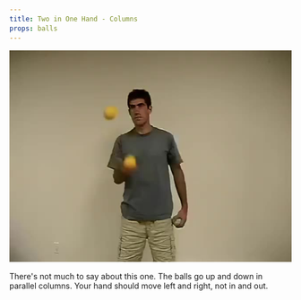 ```yaml
---
title: Two in One Hand - Columns
props: balls
---
```


![Two in One Hand - Columns](/site/videos/poster/twoinonecolumns.jpg)

There's not much to say about this one. The balls go up and down in parallel columns. Your hand should move left and right, not in and out.

